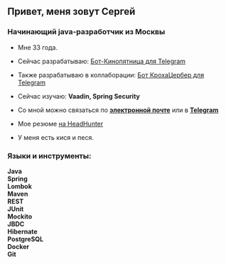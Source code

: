 <h2 align="left">Привет, меня зовут Сергей</h2>
<h3 align="left">Начинающий java-разработчик из Москвы</h3>

- Мне 33 года.

- Сейчас разрабатываю: [Бот-Кинопятница для Telegram](https://github.com/Iff-Nomatter/moviefriday-bot)

- Также разрабатываю в коллаборации: [Бот КрохаЦербер для Telegram](https://github.com/Zelginni/tiny-cerberus-bot)

- Сейчас изучаю: **Vaadin, Spring Security**

- Со мной можно связаться по **[электронной почте](mailto:iffnomatter@yandex.ru)** или в **[Telegram](https://t.me/iff_nomatter)**

- Мое резюме [на HeadHunter](https://mytischi.hh.ru/resume/be406ff0ff0b63244a0039ed1f476857726f56)

- У меня есть кися и песя.



<h3 align="left">Языки и инструменты:</h3>

**Java**  
**Spring**  
**Lombok**  
**Maven**  
**REST**  
**JUnit**  
**Mockito**   
**JBDC**  
**Hibernate**  
**PostgreSQL**  
**Docker**  
**Git**  
